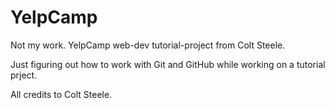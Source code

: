 # YelpCamp
Not my work. YelpCamp web-dev tutorial-project from Colt Steele.

Just figuring out how to work with Git and GitHub while working on a tutorial prject. 

All credits to Colt Steele.
